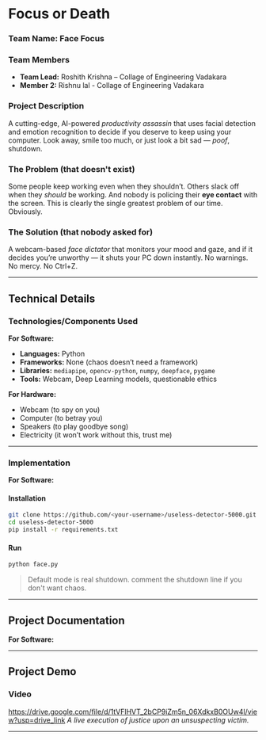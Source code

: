 
# Focus or Death

### Team Name: **Face Focus**

### Team Members

* **Team Lead:** Roshith Krishna – Collage of Engineering Vadakara
* **Member 2:** Rishnu lal - Collage of Engineering Vadakara
  

### Project Description

A cutting-edge, AI-powered *productivity assassin* that uses facial detection and emotion recognition to decide if you deserve to keep using your computer.
Look away, smile too much, or just look a bit sad — *poof*, shutdown.

### The Problem (that doesn't exist)

Some people keep working even when they shouldn’t. Others slack off when they *should* be working. And nobody is policing their **eye contact** with the screen.
This is clearly the single greatest problem of our time. Obviously.

### The Solution (that nobody asked for)

A webcam-based *face dictator* that monitors your mood and gaze, and if it decides you’re unworthy — it shuts your PC down instantly.
No warnings. No mercy. No Ctrl+Z.

---

## Technical Details

### Technologies/Components Used

**For Software:**

* **Languages:** Python
* **Frameworks:** None (chaos doesn’t need a framework)
* **Libraries:** `mediapipe`, `opencv-python`, `numpy`, `deepface`, `pygame`
* **Tools:** Webcam, Deep Learning models, questionable ethics

**For Hardware:**

* Webcam (to spy on you)
* Computer (to betray you)
* Speakers (to play goodbye song)
* Electricity (it won’t work without this, trust me)

---

### Implementation

**For Software:**

#### Installation

```bash
git clone https://github.com/<your-username>/useless-detector-5000.git
cd useless-detector-5000
pip install -r requirements.txt
```

#### Run

```bash
python face.py
```

> Default mode is real shutdown. comment the shutdown line if you don't want chaos.

---

## Project Documentation

**For Software:**

---

## Project Demo

### Video

https://drive.google.com/file/d/1tVFlHVT_2bCP9iZm5n_06XdkxB0OUw4l/view?usp=drive_link
*A live execution of justice upon an unsuspecting victim.*

---


